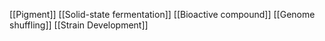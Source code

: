 [[Pigment]]
[[Solid-state fermentation]]
[[Bioactive compound]]
[[Genome shuffling]]
[[Strain Development]]
